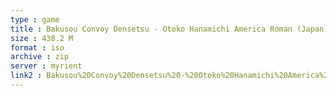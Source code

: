 ```yaml
---
type : game
title : Bakusou Convoy Densetsu - Otoko Hanamichi America Roman (Japan)
size : 438.2 M
format : iso
archive : zip
server : myrient
link2 : Bakusou%20Convoy%20Densetsu%20-%20Otoko%20Hanamichi%20America%20Roman%20%28Japan%29
---
```

